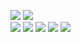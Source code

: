 [![](https://img.shields.io/badge/GitHub-Paveloom/C3.1-5DA399.svg)](https://github.com/Paveloom/C3.1) [![](https://img.shields.io/badge/license-Unlicense-5DA399.svg)](https://github.com/Paveloom/C3/blob/master/LICENSE.md) <br>
[![](https://img.shields.io/badge/release-v0.2.1-informational.svg)](https://github.com/Paveloom/C3.1/releases/tag/v0.2.1) [![](https://img.shields.io/badge/platforms-linux,%20macOS-3E6680.svg)](#) [![](https://img.shields.io/badge/requires-python%203.7%2B-critical.svg)](https://www.python.org/downloads/) [![](https://img.shields.io/pypi/format/scats)](https://pypi.org/project/scats/) [![](https://img.shields.io/pypi/status/scats)](#)